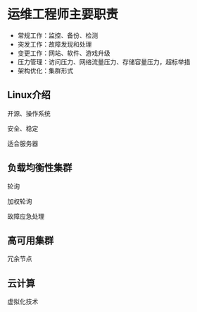 # 运维工程师主要职责

* 常规工作：监控、备份、检测
* 突发工作：故障发现和处理
* 变更工作：网站、软件、游戏升级
* 压力管理：访问压力、网络流量压力、存储容量压力，超标举措
* 架构优化：集群形式

## Linux介绍

开源、操作系统

安全、稳定

适合服务器

## 负载均衡性集群

 轮询

加权轮询

故障应急处理

## 高可用集群

冗余节点

## 云计算

虚拟化技术
